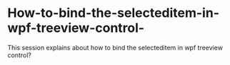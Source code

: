 # How-to-bind-the-selecteditem-in-wpf-treeview-control-
This session explains about how to bind the selecteditem in wpf treeview control?
